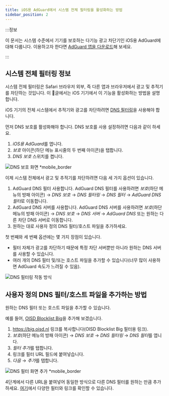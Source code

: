```yaml
---
title: iOS용 AdGuard에서 시스템 전체 필터링을 활성화하는 방법
sidebar_position: 2
---
```


:::정보

이 문서는 시스템 수준에서 기기를 보호하는 다기능 광고 차단기인 iOS용 AdGuard에 대해 다룹니다. 이용하고자 한다면 [AdGuard 앱을 다운로드](https://agrd.io/download-kb-adblock)해 보세요.

:::

## 시스템 전체 필터링 정보

시스템 전체 필터링은 Safari 브라우저 외부, 즉 다른 앱과 브라우저에서 광고 및 추적기를 차단하는 것입니다. 이 글에서는 iOS 기기에서 이 기능을 활성화하는 방법을 설명합니다.

iOS 기기의 전체 시스템에서 추적기와 광고를 차단하려면 [DNS 필터링](https://adguard-dns.io/kb/general/dns-filtering/)을 사용해야 합니다.

먼저 DNS 보호를 활성화해야 합니다. DNS 보호를 사용 설정하려면 다음과 같이 하세요.

1. *iOS용 AdGuard*를 엽니다.
2. *보호* 아이콘(하단 메뉴 표시줄의 두 번째 아이콘)을 탭합니다.
3. *DNS 보호* 스위치를 켭니다.

![DNS 보호 화면 *mobile_border](https://cdn.adtidy.org/public/Adguard/Blog/ios_dns_protection.PNG)

이제 시스템 전체에서 광고 및 추적기를 차단하려면 다음 세 가지 옵션이 있습니다.

 1. AdGuard DNS 필터 사용합니다. AdGuard DNS 필터를 사용하려면 *보호*(하단 메뉴의 방패 아이콘) → *DNS 보호* → *DNS 필터링* → *DNS 필터* → *AdGuard DNS 필터*로 이동합니다.
 2. AdGuard DNS 서버를 사용합니다. AdGuard DNS 서버를 사용하려면 *보호*(하단 메뉴의 방패 아이콘) → *DNS 보호* → *DNS 서버* → *AdGuard DNS* 또는 원하는 다른 차단 DNS 서버로 이동합니다.
 3. 원하는 대로 사용자 정의 DNS 필터/호스트 파일을 추가하세요.

첫 번째와 세 번째 옵션에는 몇 가지 장점이 있습니다.

- 필터 자체가 광고를 차단하기 때문에 특정 차단 서버뿐만 아니라 원하는 DNS 서버를 사용할 수 있습니다.
- 여러 개의 DNS 필터 및/또는 호스트 파일을 추가할 수 있습니다(너무 많이 사용하면 AdGuard 속도가 느려질 수 있음).

![DNS 필터링 작동 방식](https://cdn.adtidy.org/public/Adguard/kb/DNS_filtering/how_dns_filtering_works_en.png)

## 사용자 정의 DNS 필터/호스트 파일을 추가하는 방법

원하는 DNS 필터 또는 호스트 파일을 추가할 수 있습니다.

예를 들어, [OISD Blocklist Big](https://oisd.nl/)을 추가해 보겠습니다.

1. https://big.oisd.nl 링크를 복사합니다(OISD Blocklist Big 필터용 링크).
2. *보호*(하단 메뉴의 방패 아이콘) → *DNS 보호* → *DNS 필터링* → *DNS 필터*를 엽니다.
3. *필터 추가*를 탭합니다.
4. 링크를 필터 URL 필드에 붙여넣습니다.
5. *다음* → *추가*를 탭합니다.

![DNS 필터 화면 추가 *mobile_border](https://cdn.adtidy.org/blog/new/ot4okIMGD236EB8905471.jpeg)

4단계에서 다른 URL을 붙여넣어 동일한 방식으로 다른 DNS 필터를 원하는 만큼 추가하세요. [여기](https://filterlists.com)에서 다양한 필터와 링크를 확인할 수 있습니다.
